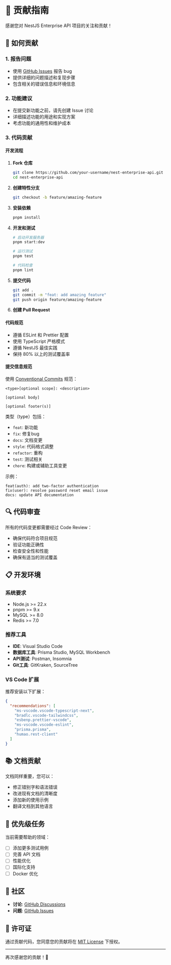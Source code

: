 # 🤝 贡献指南

感谢您对 NestJS Enterprise API 项目的关注和贡献！

## 🌟 如何贡献

### 1. 报告问题

- 使用 [GitHub Issues](https://github.com/your-username/nest-enterprise-api/issues) 报告 bug
- 提供详细的问题描述和复现步骤
- 包含相关的错误信息和环境信息

### 2. 功能建议

- 在提交新功能之前，请先创建 Issue 讨论
- 详细描述功能的用途和实现方案
- 考虑功能的通用性和维护成本

### 3. 代码贡献

#### 开发流程

1. **Fork 仓库**
   ```bash
   git clone https://github.com/your-username/nest-enterprise-api.git
   cd nest-enterprise-api
   ```

2. **创建特性分支**
   ```bash
   git checkout -b feature/amazing-feature
   ```

3. **安装依赖**
   ```bash
   pnpm install
   ```

4. **开发和测试**
   ```bash
   # 启动开发服务器
   pnpm start:dev
   
   # 运行测试
   pnpm test
   
   # 代码检查
   pnpm lint
   ```

5. **提交代码**
   ```bash
   git add .
   git commit -m "feat: add amazing feature"
   git push origin feature/amazing-feature
   ```

6. **创建 Pull Request**

#### 代码规范

- 遵循 ESLint 和 Prettier 配置
- 使用 TypeScript 严格模式
- 遵循 NestJS 最佳实践
- 保持 80% 以上的测试覆盖率

#### 提交信息规范

使用 [Conventional Commits](https://www.conventionalcommits.org/) 规范：

```
<type>[optional scope]: <description>

[optional body]

[optional footer(s)]
```

类型（type）包括：
- `feat`: 新功能
- `fix`: 修复bug
- `docs`: 文档变更
- `style`: 代码格式调整
- `refactor`: 重构
- `test`: 测试相关
- `chore`: 构建或辅助工具变更

示例：
```
feat(auth): add two-factor authentication
fix(user): resolve password reset email issue
docs: update API documentation
```

## 🔍 代码审查

所有的代码变更都需要经过 Code Review：

- 确保代码符合项目规范
- 验证功能正确性
- 检查安全性和性能
- 确保有适当的测试覆盖

## 📋 开发环境

### 系统要求

- Node.js >= 22.x
- pnpm >= 9.x
- MySQL >= 8.0
- Redis >= 7.0

### 推荐工具

- **IDE**: Visual Studio Code
- **数据库工具**: Prisma Studio, MySQL Workbench
- **API测试**: Postman, Insomnia
- **Git工具**: GitKraken, SourceTree

### VS Code 扩展

推荐安装以下扩展：

```json
{
  "recommendations": [
    "ms-vscode.vscode-typescript-next",
    "bradlc.vscode-tailwindcss",
    "esbenp.prettier-vscode",
    "ms-vscode.vscode-eslint",
    "prisma.prisma",
    "humao.rest-client"
  ]
}
```

## 📚 文档贡献

文档同样重要，您可以：

- 修正错别字和语法错误
- 改进现有文档的清晰度
- 添加新的使用示例
- 翻译文档到其他语言

## 🎯 优先级任务

当前需要帮助的领域：

- [ ] 添加更多测试用例
- [ ] 完善 API 文档
- [ ] 性能优化
- [ ] 国际化支持
- [ ] Docker 优化

## 💬 社区

- **讨论**: [GitHub Discussions](https://github.com/your-username/nest-enterprise-api/discussions)
- **问题**: [GitHub Issues](https://github.com/your-username/nest-enterprise-api/issues)

## 📄 许可证

通过贡献代码，您同意您的贡献将在 [MIT License](./LICENSE) 下授权。

---

再次感谢您的贡献！🎉

